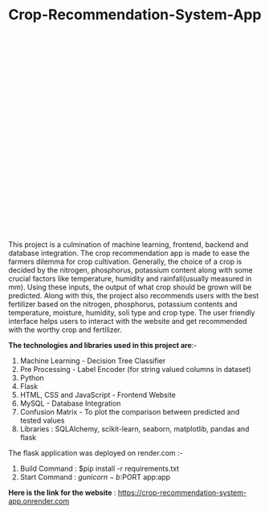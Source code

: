 ﻿# Crop-Recommendation-System-App
 
<div style="background-image: url('https://raw.githubusercontent.com/Aarathi1535/Crop-Recommendation-System-App/main/crop-recommend.png'); height: 400px; width: 100%; display: flex; align-items: center; justify-content: center; text-align: center; color: white; font-size: 2em; background-size: cover;">
</div>

This project is a culmination of machine learning, frontend, backend and database integration.
The crop recommendation app is made to ease the farmers dilemma for crop cultivation. Generally, the choice of a crop is decided by the nitrogen, phosphorus, potassium content along with some crucial factors like temperature, humidity and rainfall(usually measured in mm). 
Using these inputs, the output of what crop should be grown will be predicted.
Along with this, the project also recommends users with the best fertilizer based on the nitrogen, phosphorus, potassium contents and temperature, moisture, humidity, soli type and crop type. The user friendly interface helps users to interact with the website and get recommended with the worthy crop and fertilizer.

**The technologies and libraries used in this project are**:-
1. Machine Learning - Decision Tree Classifier
2. Pre Processing - Label Encoder (for string valued columns in dataset)
3. Python
4. Flask
5. HTML, CSS and JavaScript - Frontend Website
6. MySQL - Database Integration
7. Confusion Matrix - To plot the comparison between predicted and tested values
8. Libraries : SQLAlchemy, scikit-learn, seaborn, matplotlib, pandas and flask

The flask application was deployed on render.com :-
1. Build Command : $pip install -r requirements.txt
2. Start Command : $gunicorn -b :$PORT app:app

**Here is the link for the website** : https://crop-recommendation-system-app.onrender.com
